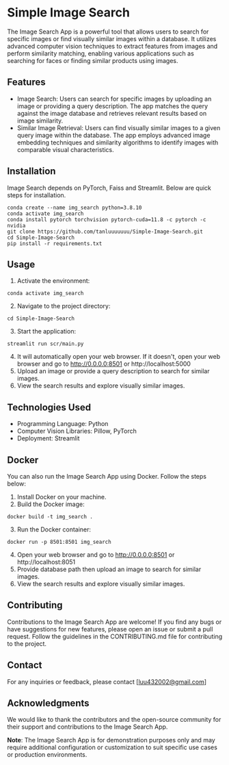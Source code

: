 
# Simple Image Search

The Image Search App is a powerful tool that allows users to search for specific images or find visually similar images within a database. It utilizes advanced computer vision techniques to extract features from images and perform similarity matching, enabling various applications such as searching for faces or finding similar products using images.

## Features
- Image Search: Users can search for specific images by uploading an image or providing a query description. The app matches the query against the image database and retrieves relevant results based on image similarity.
- Similar Image Retrieval: Users can find visually similar images to a given query image within the database. The app employs advanced image embedding techniques and similarity algorithms to identify images with comparable visual characteristics.

## Installation
Image Search depends on PyTorch, Faiss and Streamlit. Below are quick steps for installation.
```shell
conda create --name img_search python=3.8.10
conda activate img_search
conda install pytorch torchvision pytorch-cuda=11.8 -c pytorch -c nvidia
git clone https://github.com/tanluuuuuuu/Simple-Image-Search.git
cd Simple-Image-Search
pip install -r requirements.txt
```

## Usage
1. Activate the environment: 
```shell
conda activate img_search
```
2. Navigate to the project directory:
```shell
cd Simple-Image-Search
```
3. Start the application: 
```shell
streamlit run scr/main.py
```
4. It will automatically open your web browser. If it doesn't, open your web browser and go to http://0.0.0.0:8501 or http://localhost:5000
5. Upload an image or provide a query description to search for similar images.
6. View the search results and explore visually similar images.

## Technologies Used
- Programming Language: Python
- Computer Vision Libraries: Pillow, PyTorch
- Deployment: Streamlit 

## Docker
You can also run the Image Search App using Docker. Follow the steps below:
1. Install Docker on your machine.
2. Build the Docker image:
```shell
docker build -t img_search .
```
3. Run the Docker container:
```shell
docker run -p 8501:8501 img_search
```
4. Open your web browser and go to http://0.0.0.0:8501 or http://localhost:8051
5. Provide database path then upload an image to search for similar images.
6. View the search results and explore visually similar images.

## Contributing
Contributions to the Image Search App are welcome! If you find any bugs or have suggestions for new features, please open an issue or submit a pull request. Follow the guidelines in the CONTRIBUTING.md file for contributing to the project.

## Contact
For any inquiries or feedback, please contact [luu432002@gmail.com]

## Acknowledgments
We would like to thank the contributors and the open-source community for their support and contributions to the Image Search App.

**Note**: The Image Search App is for demonstration purposes only and may require additional configuration or customization to suit specific use cases or production environments.
